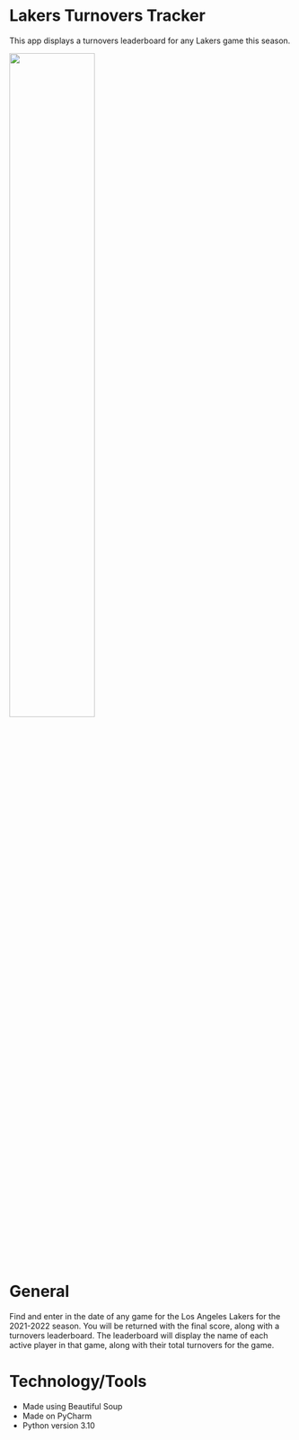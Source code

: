 # Lakers Turnovers Tracker
This app displays a turnovers leaderboard for any Lakers game this season.

<img src="file:///Users/carlortiz/Documents/Pitcures/Screenshots/Screen%20Shot%202022-01-10%20at%2012.48.19%20PM.png" width=55% height=55%>

# General
Find and enter in the date of any game for the Los Angeles Lakers for the 2021-2022 season. You will be returned with the final score, along with a turnovers
leaderboard. The leaderboard will display the name of each active player in that game, along with their total turnovers for the game.

# Technology/Tools
- Made using Beautiful Soup
- Made on PyCharm
- Python version 3.10

